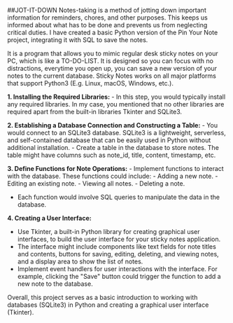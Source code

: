 ##JOT-IT-DOWN
Notes-taking is a method of jotting down important information for reminders, chores, and other purposes. This keeps us informed about what has to be done and prevents us from neglecting critical duties. I have created a basic Python version of the Pin Your Note project, integrating it with SQL to save the notes. 

It is a program that allows you to mimic regular desk sticky notes on your PC, which is like a TO-DO-LIST. It is designed so you can focus with no distractions, everytime you open up, you can save a new version of your notes to the current database. Sticky Notes works on all major platforms that support Python3 (E.g. Linux, macOS, Windows, etc.).

**1. Installing the Required Libraries:**
   	- In this step, you would typically install any required libraries. In my case, you mentioned that no other libraries are required apart from the built-in libraries Tkinter and SQLite3.

**2. Establishing a Database Connection and Constructing a Table:**
  	- You would connect to an SQLite3 database. SQLite3 is a lightweight, serverless, and self-contained database that can be easily used in Python without additional installation.
   	- Create a table in the database to store notes. The table might have columns such as note_id, title, content, timestamp, etc.

**3. Define Functions for Note Operations:**
     - Implement functions to interact with the database. These functions could include:
     - Adding a new note.
     - Editing an existing note.
     - Viewing all notes.
     - Deleting a note.
   - Each function would involve SQL queries to manipulate the data in the database.

**4. Creating a User Interface:**
   - Use Tkinter, a built-in Python library for creating graphical user interfaces, to build the user interface for your sticky notes application.
   - The interface might include components like text fields for note titles and contents, buttons for saving, editing, deleting, and viewing notes, and a display area to show the list of notes.
   - Implement event handlers for user interactions with the interface. For example, clicking the "Save" button could trigger the function to add a new note to the database.

Overall, this project serves as a basic introduction to working with databases (SQLite3) in Python and creating a graphical user interface (Tkinter).


 
